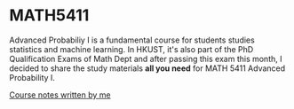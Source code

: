 # MATH5411
Advanced Probabiliy I is a fundamental course for students studies statistics and machine learning. In HKUST, it's also part of the PhD Qualification Exams of Math Dept and after passing this exam this month, I decided to share the study materials **all you need** for MATH 5411 Advanced Probability I.

[Course notes written by me](https://github.com/Dolores2333/MATH5411/tree/main/ClassNotes)

